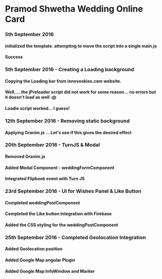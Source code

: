 # Pramod Shwetha Wedding Online Card
### 5th September 2016
#### initialized the template. attempting to move the script into a single main.js
#### Success

### 5th September 2016 - Creating a Loading background
#### Copying the Loading bar from innovoskies.com website.
#### Well.....the jPreloader script did not work for some reason... no errors but it doesn't load as well :@
#### Loadie script worked... I guess!

### 12th September 2016 - Removing static background
#### Applying Granim.js ... Let's see if this gives the desired effect

### 20th September 2016 - TurnJS & Modal
#### Removed Granim.js
#### Added Modal Component - weddingFormComponent
#### Integrated Flipbook event with Turn JS

### 23rd September 2016 - UI for Wishes Panel & Like Button
#### Completed weddingPostComponent
#### Completed the Like button integration with Firebase
#### Added the CSS styling for the weddingPostComponent


### 25th September 2016 - Completed Geolocation Integration
#### Added Geolocation position
#### Added Google Map angular Plugin
#### Added Google Map InfoWindow and Marker
